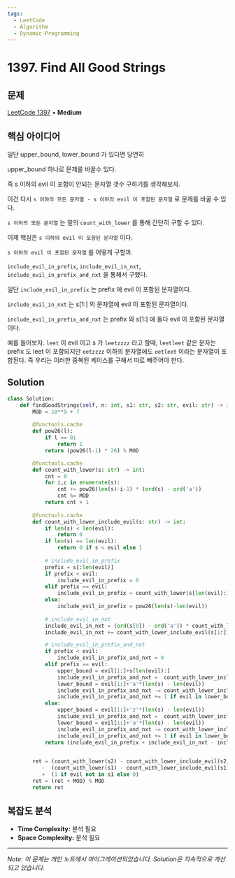 ```yaml
---
tags:
  - LeetCode
  - Algorithm
  - Dynamic-Programming
---
```


# 1397. Find All Good Strings

## 문제

[LeetCode 1397](https://leetcode.com/problems/find-all-good-strings/description/) • **Medium**

## 핵심 아이디어

일단 upper_bound, lower_bound 가 있다면 당연히

upper_bound 하나로 문제를 바꿀수 있다.

즉 s 이하의 evil 이 포함이 안되는 문자열 갯수 구하기를 생각해보자.

이건 다시 `s 이하의 모든 문자열 - s 이하의 evil 이 포함된 문자열` 로 문제를 바꿀 수 있다.

  

`s 이하의 모든 문자열` 는 밑의 `count_with_lower` 를 통해 간단히 구할 수 있다.

이제 핵심은 `s 이하의 evil 이 포함된 문자열` 이다.

`s 이하의 evil 이 포함된 문자열` 를 어떻게 구할까.

  

`include_evil_in_prefix`, `include_evil_in_nxt`, `include_evil_in_prefix_and_nxt` 을 통해서 구했다.

일단 `include_evil_in_prefix` 는 prefix 에 evil 이 포함된 문자열이다.

`include_evil_in_nxt` 는 s[1:] 의 문자열에 evil 이 포함된 문자열이다.

`include_evil_in_prefix_and_nxt` 는 prefix 와 s[1:] 에 둘다 evil 이 포함된 문자열이다.

예를 들어보자. `leet` 이 evil 이고 s 가 `leetzzzz` 라고 할때, `leetleet` 같은 문자는 prefix 도 leet 이 포함되지만 `eetzzzz` 이하의 문자열에도 `eetleet` 이라는 문자열이 포함된다. 즉 우리는 이러한 중복된 케이스를 구해서 따로 빼주어야 한다.

## Solution

```python
class Solution:
    def findGoodStrings(self, n: int, s1: str, s2: str, evil: str) -> int:
        MOD = 10**9 + 7
        
        @functools.cache
        def pow26(l):
            if l == 0:
                return 1
            return (pow26(l-1) * 26) % MOD

        @functools.cache
        def count_with_lower(s: str) -> int:
            cnt = 0
            for i,c in enumerate(s):
                cnt += pow26(len(s)-i-1) * (ord(c) - ord('a'))
                cnt %= MOD
            return cnt + 1
        
        @functools.cache
        def count_with_lower_include_evil(s: str) -> int:
            if len(s) < len(evil):
                return 0
            if len(s) == len(evil):
                return 0 if s < evil else 1
            
            # include_evil_in_prefix
            prefix = s[:len(evil)]
            if prefix < evil:
                include_evil_in_prefix = 0
            elif prefix == evil:
                include_evil_in_prefix = count_with_lower(s[len(evil):])
            else:
                include_evil_in_prefix = pow26(len(s)-len(evil))
            
            # include_evil_in_nxt
            include_evil_in_nxt = (ord(s[0]) - ord('a')) * count_with_lower_include_evil('z' * (len(s)-1))
            include_evil_in_nxt += count_with_lower_include_evil(s[1:])

            # include_evil_in_prefix_and_nxt
            if prefix < evil:
                include_evil_in_prefix_and_nxt = 0
            elif prefix == evil:
                upper_bound = evil[1:]+s[len(evil):]
                include_evil_in_prefix_and_nxt =  count_with_lower_include_evil(upper_bound)
                lower_bound = evil[1:]+'a'*(len(s) - len(evil))
                include_evil_in_prefix_and_nxt -= count_with_lower_include_evil(lower_bound)
                include_evil_in_prefix_and_nxt += 1 if evil in lower_bound else 0
            else:
                upper_bound = evil[1:]+'z'*(len(s) - len(evil))
                include_evil_in_prefix_and_nxt =  count_with_lower_include_evil(upper_bound)
                lower_bound = evil[1:]+'a'*(len(s) - len(evil))
                include_evil_in_prefix_and_nxt -= count_with_lower_include_evil(lower_bound)
                include_evil_in_prefix_and_nxt += 1 if evil in lower_bound else 0
            return (include_evil_in_prefix + include_evil_in_nxt - include_evil_in_prefix_and_nxt) % MOD

        
        ret = (count_with_lower(s2) - count_with_lower_include_evil(s2)) \
           -  (count_with_lower(s1) - count_with_lower_include_evil(s1)) \
           +  (1 if evil not in s1 else 0)
        ret = (ret + MOD) % MOD
        return ret
```

## 복잡도 분석

- **Time Complexity:** 분석 필요
- **Space Complexity:** 분석 필요


---

*Note: 이 문제는 개인 노트에서 마이그레이션되었습니다. Solution은 지속적으로 개선되고 있습니다.*

